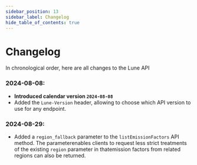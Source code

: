 ```yaml
---
sidebar_position: 13
sidebar_label: Changelog
hide_table_of_contents: true
---
```


# Changelog

In chronological order, here are all changes to the Lune API
### 2024-08-08:
- **Introduced calendar version `2024-08-08`**
- Added the `Lune-Version` header, allowing to choose which API version to use for any endpoint.
### 2024-08-29:
- Added a `region_fallback` parameter to the `listEmissionFactors` API method. The parameterenables clients to request less strict treatments of the existing `region` parameter in thatemission factors from related regions can also be returned.
